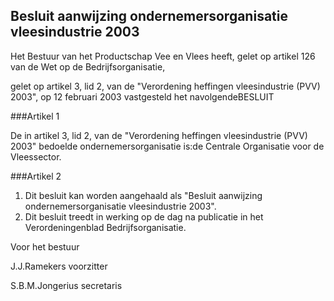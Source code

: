 <meta http-equiv='Content-Type' content='text/html; charset=utf-8' />

## Besluit aanwijzing ondernemersorganisatie vleesindustrie 2003

Het Bestuur van het Productschap Vee en Vlees heeft,
gelet op artikel 126 van de Wet op de Bedrijfsorganisatie,

gelet op artikel 3, lid 2, van de "Verordening heffingen vleesindustrie (PVV) 2003", 
op 12 februari 2003 vastgesteld het navolgendeBESLUIT

###Artikel 1 

De in artikel 3, lid 2, van de "Verordening heffingen vleesindustrie (PVV) 2003" bedoelde ondernemersorganisatie is:de Centrale Organisatie voor de Vleessector.

###Artikel 2 

1. Dit besluit kan worden aangehaald als "Besluit aanwijzing ondernemersorganisatie vleesindustrie 2003".
2. Dit besluit treedt in werking op de dag na publicatie in het Verordeningenblad Bedrijfsorganisatie.

Voor het bestuur

J.J.Ramekers
voorzitter

S.B.M.Jongerius
secretaris
